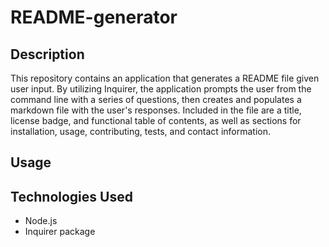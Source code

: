 # README-generator

## Description
This repository contains an application that generates a README file given user input. By utilizing Inquirer, the application prompts the user from the command line with a series of questions, then creates and populates a markdown file with the user's responses. Included in the file are a title, license badge, and functional table of contents, as well as sections for installation, usage, contributing, tests, and contact information.

## Usage

## Technologies Used
- Node.js
- Inquirer package


